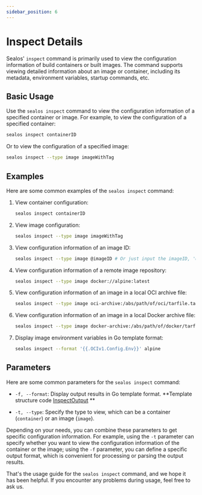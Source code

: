 ```yaml
---
sidebar_position: 6
---
```


# Inspect Details

Sealos' `inspect` command is primarily used to view the configuration information of build containers or built images.
The command supports viewing detailed information about an image or container, including its metadata, environment
variables, startup commands, etc.

## Basic Usage

Use the `sealos inspect` command to view the configuration information of a specified container or image. For example,
to view the configuration of a specified container:

```bash
sealos inspect containerID
```

Or to view the configuration of a specified image:

```bash
sealos inspect --type image imageWithTag
```

## Examples

Here are some common examples of the `sealos inspect` command:

1. View container configuration:

    ```bash
    sealos inspect containerID
    ```

2. View image configuration:

    ```bash
    sealos inspect --type image imageWithTag
    ```

3. View configuration information of an image ID:

    ```bash
    sealos inspect --type image @imageID # Or just input the imageID, '@' is optional
    ```

4. View configuration information of a remote image repository:

    ```bash
    sealos inspect --type image docker://alpine:latest
    ```

5. View configuration information of an image in a local OCI archive file:

    ```bash
    sealos inspect --type image oci-archive:/abs/path/of/oci/tarfile.tar
    ```

6. View configuration information of an image in a local Docker archive file:

    ```bash
    sealos inspect --type image docker-archive:/abs/path/of/docker/tarfile.tar
    ```

7. Display image environment variables in Go template format:

    ```bash
    sealos inspect --format '{{.OCIv1.Config.Env}}' alpine
    ```

## Parameters

Here are some common parameters for the `sealos inspect` command:

- `-f, --format`: Display output results in Go template format. **Template structure
  code [InspectOutput](https://github.com/labring/sealos/blob/f8a17787822714c5fdf21f2a75cc86fadb88adfa/pkg/buildah/inspect.go#L189)
  **

- `-t, --type`: Specify the type to view, which can be a container (`container`) or an image (`image`).

Depending on your needs, you can combine these parameters to get specific configuration information. For example, using
the `-t` parameter can specify whether you want to view the configuration information of the container or the image;
using the `-f` parameter, you can define a specific output format, which is convenient for processing or parsing the
output results.

That's the usage guide for the `sealos inspect` command, and we hope it has been helpful. If you encounter any problems
during usage, feel free to ask us.

